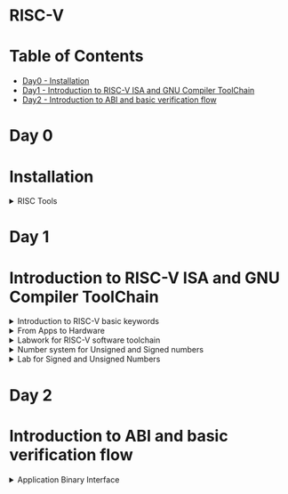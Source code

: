 # RISC-V
# Table of Contents
 - [Day0 - Installation](#Installation)<br>
 - [Day1 - Introduction to RISC-V ISA and GNU Compiler ToolChain](#Introduction-to-RISC-V-ISA-and-GNU-Compiler-ToolChain)<br>
  - [Day2 - Introduction to ABI and basic verification flow](#Introduction-to-ABI-and-basic-verification-flow)<br>

 # Day 0

 # Installation
 <details>
   <summary>
     RISC Tools
   </summary>
   The following commands are used to install RISC tools:
   
```

sudo apt install libboost-all-dev
git clone https://github.com/kunalg123/riscv_workshop_collaterals.git
cd riscv_workshop_collaterals
chmod +x run.sh
./run.sh

```

After run type the following commands:

```

cd ~/riscv_toolchain/iverilog/
git checkout --track -b v10-branch origin/v10-branch
git pull 
chmod 777 autoconf.sh 
./autoconf.sh 
./configure 
make
sudo make install

```

Set Path variable in .bashrc using the following commands:

```

gedit .bashrc
export PATH="/home/iswarya/riscv_toolchain/riscv64-unknown-elf-gcc-8.3.0-2019.08.0-x86_64-linux-ubuntu14/bin:$PATH" #Type at last line # close the bashrc and type
source .bashrc

```
</details>

# Day 1

# Introduction to RISC-V ISA and GNU Compiler ToolChain

<details>
 <summary>
    Introduction to RISC-V basic keywords
 </summary>

**RISC-V**

 RISC-V (“risk-five”) is an instruction set architecture (ISA) rooted in reduced instruction set computer (RISC) principles. RISC-V is unique, even revolutionary, because it is a common, free, open-source ISA to which software can be ported, hardware can be developed, and processors can be built to support it.

**ISA**

An Instruction Set Architecture (ISA) is part of the abstract model of a computer that defines how the CPU is controlled by the software. The ISA acts as an interface between the hardware and the software, specifying both what the processor is capable of doing as well as how it gets done.The ISA provides the only way through which a user is able to interact with the hardware.

ISA also known as **Abstract Interface** and **Architecture of Computer**.

 
</details>

<details>
 <summary>
  From Apps to Hardware
 </summary>

 **Diagrammatic Representation**

![Diagrammatic Representation](https://github.com/IswaryaIlanchezhiyan/Iswarya-RISC-V/assets/140998760/04cf63c8-a085-45c8-9879-791dbaae9c32)

**System Software**

System Software is the interface between Hardware and User Applications.System Software includes
+ Operating Systems
+ Compiler
+ Assembler

**Operating Systems**

It converts apps into their respective assembly language program and then into binary code for the hardware to understand it.
It also 
+ handle IO operations
+ allocate memory
+ low level system functions

**Compiler**

It is a special program that translates a programming language's source code into Instruction sets(.exe file).

Instruction sets depends on the hardware that we are going to use.

**Assembler**

It converts Instruction sets into binary code(logic 1 & logic 0).

**Instruction Sets**

Initially, we get specifications from ISA and write a HDL (Hardware Description Language) code which get synthesized into a gate level design .Gate Level Design is then converted into respective layout(Hardware).

**Instruction Set Architecture** has
+ Pseudo Instructions
+ Base Integer Instructions(RV64I)
+ Multiply Extension(RV64M)
+ Single & Double precision floating point extension (RV64F & RV64D)
+ Application Binary Interface
+ Memory Allocation & Stack Pointer
</details>

<details>
 <summary>
  Labwork for RISC-V software toolchain
 </summary>

 Leafpad is a simple GTK+ based text editor with user interface similar to Notepad.
 
 Install Leafpad using the commands

 ```

sudo apt-get update
sudo apt-get -y install leafpad

```

**Write a C program which sum numbers from 1 to n:**

```
leafpad sum1ton.c

```

![Sum C program](https://github.com/IswaryaIlanchezhiyan/Iswarya-RISC-V/assets/140998760/6d1d01f9-97a5-499c-94c9-0e0a649ec8bb)

**Output**

![C program output](https://github.com/IswaryaIlanchezhiyan/Iswarya-RISC-V/assets/140998760/1308fb9e-56f8-48f9-a437-44b0b3b1d4ec)

**Compiling the Code and Deassemble using O1**

```

riscv64-unknown-elf-gcc -O1 -mabi=lp64 -march=rv64i -o Sum1ton.o Sum1ton.c
riscv64-unknown-elf-objdump -d Sum1ton.o | less

```

![Deassemble using O1](https://github.com/IswaryaIlanchezhiyan/Iswarya-RISC-V/assets/140998760/9095cca6-6531-4c52-868f-50ccd55fe776)

**Compiling the Code and Deassemble using Ofast**

```

riscv64-unknown-elf-gcc -Ofast -mabi=lp64 -march=rv64i -o Sum1ton.o Sum1ton.c
riscv64-unknown-elf-objdump -d Sum1ton.o | less

```

 ![Deassemble using Ofast](https://github.com/IswaryaIlanchezhiyan/Iswarya-RISC-V/assets/140998760/ba5824ea-e9b8-4430-801f-c5c43a54d3cd)


**:q** -> for quit

**Spike Simulation and Debug**

Use this command to print output on the terminal

```

spike pk Sum1ton.o

```

**Debugging**

```

spike -d pk Sum1ton.o

```

**(spike) until pc 0 100b0** -----> makes the program counter to run from 0 to 100b0(memory address) after that we run manually to debug it.

![debug](https://github.com/IswaryaIlanchezhiyan/Iswarya-RISC-V/assets/140998760/ba75d0ed-ef53-43f6-a792-8036559fe886)

**lui**

The load upper immediate instruction (lui) loads the highest 16 bits of a register with a constant, and clears the lowest 16 bits to 0s.

![liu](https://github.com/IswaryaIlanchezhiyan/Iswarya-RISC-V/assets/140998760/e473bb02-53b6-470f-93ed-29fee69853aa)

**addi**

The addi instruction performs an addition on both the source register's contents and the immediate data,
and stores the result in the destination register.

![addi](https://github.com/IswaryaIlanchezhiyan/Iswarya-RISC-V/assets/140998760/4953f1b3-8edb-4b3f-9a70-816e7b10b207)
</details>

<details>
 <summary>
  Number system for Unsigned and Signed numbers
  </summary>

 **Unsigned Numbers**

 Unsigned Integers are just like integers (whole numbers) but have the property that they don't have a + or - sign associated with them. Thus they are always non-negative (zero or positive).

 An n-bit unsigned number represents all numbers in the range 0 to (2^n − 1).
 
 ![unsigned integer](https://github.com/IswaryaIlanchezhiyan/Iswarya-RISC-V/assets/140998760/034e9fde-f70e-4ecb-a980-8a2b7e6d1165)

 **Bit**
 
A binary digit (bit) is the minimum unit of binary information stored in a computer system. A bit can have only two states, on or off, which are commonly represented as ones and zeros. The combination of ones and zeros determines which information is entered into and processed by the computer.

**Byte**

A byte is a unit of data that is eight binary digits(8 bits) long. A byte is the unit most computers use to represent a character such as a letter, number or typographic symbol.

**Word** -----> a word is 2 bytes (16 bits).

**Double Word** -----> a single unit of data expressing two adjacent words (64 bits).

**Signed Numbers**

The signed numbers have a sign bit so that it can differentiate positive and negative integer numbers.The signed binary number technique has both the sign bit and the magnitude of the number.Sign bit is the Most Significant Bit(MSB).

+ **0 as sign bit** ---> represents **positive** number

+ **1 as sign bit** ---> represents **negative** number

 An n-bit signed number represents all numbers in the range – (2^(n-1)-1) to + (2^(n-1)-1).

 **Example**

 + +108(10) = 01101100(2)
 + −108(10) = 11101100(2)

**1's Complement**

1’s complement of a binary number is another binary number obtained by toggling all bits in it, i.e., transforming the 0 bit to 1 and the 1 bit to 0.

Range of 1's complement is   – (2^(n-1) – 1) to + (2^(n -1) – 1).

**Example**

1's complement of "0111" is "1000"

**2's Complement**

The 2’s complement of a binary number is obtained by adding one to the 1’s complement of signed binary number.

Range of 2's complement is – (2^(n-1) ) to + (2^(n-1) – 1).

**Example**

![2's comp rep](https://github.com/IswaryaIlanchezhiyan/Iswarya-RISC-V/assets/140998760/7735bcbe-f35c-4d0b-b4e7-7f070a69f05b)
</details>
<details>
 <summary>
  Lab for Signed and Unsigned Numbers
 </summary>

 ![Datatypes](https://github.com/IswaryaIlanchezhiyan/Iswarya-RISC-V/assets/140998760/8196edc1-6a34-4bde-832c-f2fc17245de7)

 **Code for Unsigned number**
 
 ![unsigned c code](https://github.com/IswaryaIlanchezhiyan/Iswarya-RISC-V/assets/140998760/b068083a-ab9f-4a8b-a9ca-cd20a86b3e00)

 **Output**
 
![unsigned lab](https://github.com/IswaryaIlanchezhiyan/Iswarya-RISC-V/assets/140998760/34b4c11b-5eae-4320-8809-944473d1b217)

 **Code for Signed number**

![signed c code](https://github.com/IswaryaIlanchezhiyan/Iswarya-RISC-V/assets/140998760/55f529a6-292a-4f0c-87a2-3ec4e48df90a)

 
 **Output**

![signed lab](https://github.com/IswaryaIlanchezhiyan/Iswarya-RISC-V/assets/140998760/be071507-7a33-43d5-93e5-929d6fe38049)
</details>

# Day 2

# Introduction to ABI and basic verification flow
<details>
 <summary>
   Application Binary Interface
 </summary>
</details>




